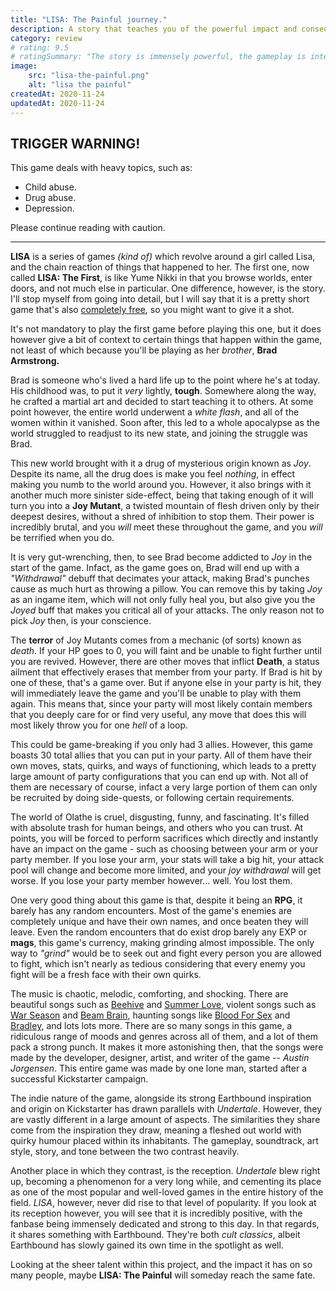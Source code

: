 ```yaml
---
title: "LISA: The Painful journey."
description: A story that teaches you of the powerful impact and consequences that pain brings with it, and the people it molds into monsters.
category: review
# rating: 9.5
# ratingSummary: "The story is immensely powerful, the gameplay is interesting, and the music breathes life into the world of LISA: The Painful."
image:
    src: "lisa-the-painful.png"
    alt: "lisa the painful"
createdAt: 2020-11-24
updatedAt: 2020-11-24
---
```


## TRIGGER WARNING!

This game deals with heavy topics, such as:

- Child abuse.
- Drug abuse.
- Depression.

Please continue reading with caution.

<hr />

**LISA** is a series of games _(kind of)_ which revolve around a girl called Lisa, and the chain reaction of things that happened to her.
The first one, now called **LISA: The First**, is like Yume Nikki in that you browse worlds, enter doors, and not much else in particular.
One difference, however, is the story. I'll stop myself from going into detail, but I will say that it is a pretty short game that's also
[completely free](https://rpgmaker.net/games/4412/downloads/), so you might want to give it a shot.

It's not mandatory to play the first game before playing this one, but it does however give a bit of context to certain things that happen
within the game, not least of which because you'll be playing as her _brother_, **Brad Armstrong.**

Brad is someone who's lived a hard life up to the point where he's at today. His childhood was, to put it _very_ lightly, **tough**. Somewhere
along the way, he crafted a martial art and decided to start teaching it to others. At some point however, the entire world underwent a _white flash_,
and all of the women within it vanished. Soon after, this led to a whole apocalypse as the world struggled to readjust to its new state, and joining
the struggle was Brad.

This new world brought with it a drug of mysterious origin known as _Joy_. Despite its name, all the drug does is make you feel _nothing_, in effect 
making you numb to the world around you. However, it also brings with it another much more sinister side-effect, being that taking enough of it will
turn you into a **Joy Mutant**, a twisted mountain of flesh driven only by their deepest desires, without a shred of inhibition to stop them.
Their power is incredibly brutal, and you _will_ meet these throughout the game, and you _will_ be terrified when you do.

It is very gut-wrenching, then, to see Brad become addicted to _Joy_ in the start of the game. Infact, as the game goes on, Brad will end up with a 
_"Withdrawal"_ debuff that decimates your attack, making Brad's punches cause as much hurt as throwing a pillow. You can remove this by taking _Joy_
as an ingame item, which will not only fully heal you, but also give you the _Joyed_ buff that makes you critical all of your attacks. The only reason
not to pick _Joy_ then, is your conscience.

The **terror** of Joy Mutants comes from a mechanic (of sorts) known as _death_. If your HP goes to 0, you will faint and be unable to fight further until you are 
revived. However, there are other moves that inflict **Death**, a status ailment that effectively erases that member from your party. If Brad is hit
by one of these, that's a game over. But if anyone else in your party is hit, they will immediately leave the game and you'll be unable to play with 
them again. This means that, since your party will most likely contain members that you deeply care for or find very useful, any move that does this
will most likely throw you for one _hell_ of a loop.

This could be game-breaking if you only had 3 allies. However, this game boasts 30 total allies that you can put in your party. All of them have their
own moves, stats, quirks, and ways of functioning, which leads to a pretty large amount of party configurations that you can end up with. Not all of them
are necessary of course, infact a very large portion of them can only be recruited by doing side-quests, or following certain requirements.

The world of Olathe is cruel, disgusting, funny, and fascinating. It's filled with absolute trash for human beings, and others who you can trust. At points,
you will be forced to perform sacrifices which directly and instantly have an impact on the game - such as choosing between your arm or your party member.
If you lose your arm, your stats will take a big hit, your attack pool will change and become more limited, and your _joy withdrawal_ will get worse.
If you lose your party member however... well. You lost them. 

One very good thing about this game is that, despite it being an **RPG**, it barely has any random encounters. Most of the game's enemies are completely
unique and have their own names, and once beaten they will leave. Even the random encounters that do exist drop barely any EXP or **mags**, this game's currency,
making grinding almost impossible. The only way to _"grind"_ would be to seek out and fight every person you are allowed to fight, which isn't nearly as tedious
considering that every enemy you fight will be a fresh face with their own quirks.

The music is chaotic, melodic, comforting, and shocking. There are beautiful songs such as [Beehive](https://youtu.be/uHhPwxuUsnE) and [Summer Love](https://youtu.be/1AKkLEoixkw), violent songs such as 
[War Season](https://youtu.be/4XeeC6wxaZo) and [Beam Brain](https://youtu.be/w1imXKaIouw), haunting songs like [Blood For Sex](https://youtu.be/NNiorq5rafw) and [Bradley](https://youtu.be/Nx0vaEkcK-4), and lots lots more. There are so many songs in this game, a ridiculous range of moods and genres across all of them, and a lot of them pack a strong punch. It makes it more astonishing then, that the songs were made by the developer, designer, artist, and writer of the game -- _Austin Jorgensen_. This entire game
was made by one lone man, started after a successful Kickstarter campaign.

The indie nature of the game, alongside its strong Earthbound inspiration and origin on Kickstarter has drawn parallels with _Undertale_. However, they are vastly different in a large amount of aspects. The similarities they share come from the inspiration they draw, meaning a fleshed out world with quirky humour placed within its inhabitants. The gameplay, soundtrack, art style, story, and tone between the two contrast heavily. 

Another place in which they contrast, is the reception. _Undertale_ blew right up, becoming a phenomenon for a very long while, and cementing its place as one of the most popular and well-loved games in the entire history of the field. _LISA_, however, never did rise to that level of popularity. If you look at its reception however, you will see that it is incredibly positive, with the fanbase being immensely dedicated and strong to this day. In that regards, it shares something with Earthbound. They're both _cult classics_, albeit Earthbound has slowly gained its own time in the spotlight as well.

Looking at the sheer talent within this project, and the impact it has on so many people, maybe **LISA: The Painful** will someday reach the same fate.
